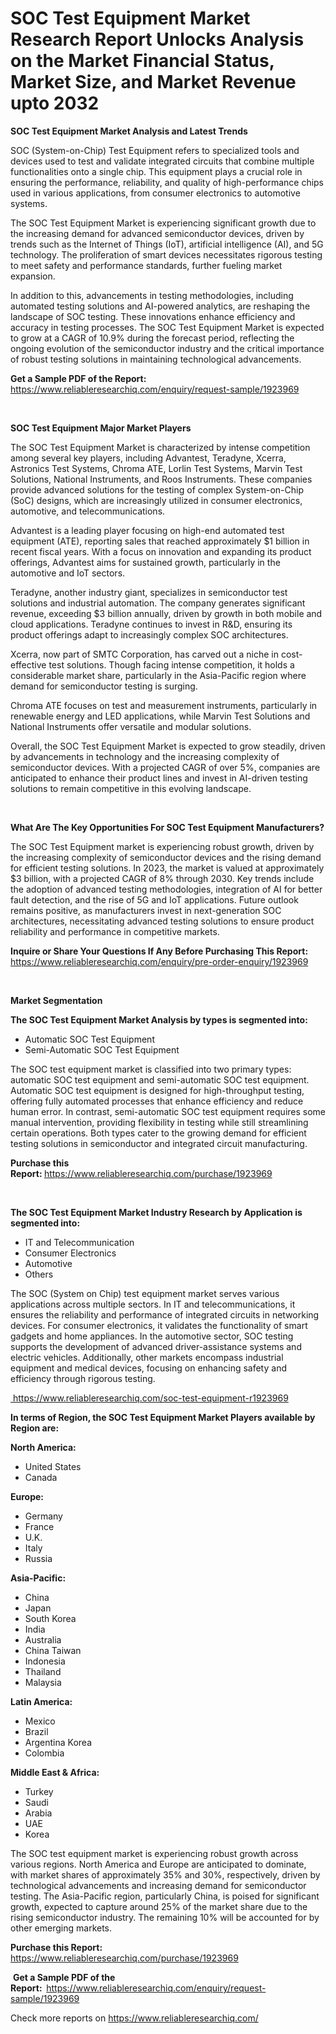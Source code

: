 <p><h1>SOC Test Equipment Market Research Report Unlocks Analysis on the Market Financial Status, Market Size, and Market Revenue upto 2032</h1></p><p><strong>SOC Test Equipment Market Analysis and Latest Trends</strong></p>
<p><p>SOC (System-on-Chip) Test Equipment refers to specialized tools and devices used to test and validate integrated circuits that combine multiple functionalities onto a single chip. This equipment plays a crucial role in ensuring the performance, reliability, and quality of high-performance chips used in various applications, from consumer electronics to automotive systems.</p><p>The SOC Test Equipment Market is experiencing significant growth due to the increasing demand for advanced semiconductor devices, driven by trends such as the Internet of Things (IoT), artificial intelligence (AI), and 5G technology. The proliferation of smart devices necessitates rigorous testing to meet safety and performance standards, further fueling market expansion. </p><p>In addition to this, advancements in testing methodologies, including automated testing solutions and AI-powered analytics, are reshaping the landscape of SOC testing. These innovations enhance efficiency and accuracy in testing processes. The SOC Test Equipment Market is expected to grow at a CAGR of 10.9% during the forecast period, reflecting the ongoing evolution of the semiconductor industry and the critical importance of robust testing solutions in maintaining technological advancements.</p></p>
<p><strong>Get a Sample PDF of the Report:&nbsp;</strong> <a href="https://www.reliableresearchiq.com/enquiry/request-sample/1923969?utm_campaign=3503&utm_medium=2&utm_source=Github&utm_content=ia&utm_term=28032025&utm_id=soc-test-equipment">https://www.reliableresearchiq.com/enquiry/request-sample/1923969</a></p>
<p>&nbsp;</p>
<p><strong>SOC Test Equipment Major Market Players</strong></p>
<p><p>The SOC Test Equipment Market is characterized by intense competition among several key players, including Advantest, Teradyne, Xcerra, Astronics Test Systems, Chroma ATE, Lorlin Test Systems, Marvin Test Solutions, National Instruments, and Roos Instruments. These companies provide advanced solutions for the testing of complex System-on-Chip (SoC) designs, which are increasingly utilized in consumer electronics, automotive, and telecommunications.</p><p>Advantest is a leading player focusing on high-end automated test equipment (ATE), reporting sales that reached approximately $1 billion in recent fiscal years. With a focus on innovation and expanding its product offerings, Advantest aims for sustained growth, particularly in the automotive and IoT sectors.</p><p>Teradyne, another industry giant, specializes in semiconductor test solutions and industrial automation. The company generates significant revenue, exceeding $3 billion annually, driven by growth in both mobile and cloud applications. Teradyne continues to invest in R&D, ensuring its product offerings adapt to increasingly complex SOC architectures.</p><p>Xcerra, now part of SMTC Corporation, has carved out a niche in cost-effective test solutions. Though facing intense competition, it holds a considerable market share, particularly in the Asia-Pacific region where demand for semiconductor testing is surging. </p><p>Chroma ATE focuses on test and measurement instruments, particularly in renewable energy and LED applications, while Marvin Test Solutions and National Instruments offer versatile and modular solutions.</p><p>Overall, the SOC Test Equipment Market is expected to grow steadily, driven by advancements in technology and the increasing complexity of semiconductor devices. With a projected CAGR of over 5%, companies are anticipated to enhance their product lines and invest in AI-driven testing solutions to remain competitive in this evolving landscape.</p></p>
<p>&nbsp;</p>
<p><strong>What Are The Key Opportunities For SOC Test Equipment Manufacturers?</strong></p>
<p><p>The SOC Test Equipment market is experiencing robust growth, driven by the increasing complexity of semiconductor devices and the rising demand for efficient testing solutions. In 2023, the market is valued at approximately $3 billion, with a projected CAGR of 8% through 2030. Key trends include the adoption of advanced testing methodologies, integration of AI for better fault detection, and the rise of 5G and IoT applications. Future outlook remains positive, as manufacturers invest in next-generation SOC architectures, necessitating advanced testing solutions to ensure product reliability and performance in competitive markets.</p></p>
<p><strong>Inquire or Share Your Questions If Any Before Purchasing This Report:</strong> <a href="https://www.reliableresearchiq.com/enquiry/pre-order-enquiry/1923969?utm_campaign=3503&utm_medium=2&utm_source=Github&utm_content=ia&utm_term=28032025&utm_id=soc-test-equipment">https://www.reliableresearchiq.com/enquiry/pre-order-enquiry/1923969</a></p>
<p>&nbsp;</p>
<p><strong>Market Segmentation</strong></p>
<p><strong>The SOC Test Equipment Market Analysis by types is segmented into:</strong></p>
<p><ul><li>Automatic SOC Test Equipment</li><li>Semi-Automatic SOC Test Equipment</li></ul></p>
<p><p>The SOC test equipment market is classified into two primary types: automatic SOC test equipment and semi-automatic SOC test equipment. Automatic SOC test equipment is designed for high-throughput testing, offering fully automated processes that enhance efficiency and reduce human error. In contrast, semi-automatic SOC test equipment requires some manual intervention, providing flexibility in testing while still streamlining certain operations. Both types cater to the growing demand for efficient testing solutions in semiconductor and integrated circuit manufacturing.</p></p>
<p><strong>Purchase this Report:&nbsp;</strong><a href="https://www.reliableresearchiq.com/purchase/1923969?utm_campaign=3503&utm_medium=2&utm_source=Github&utm_content=ia&utm_term=28032025&utm_id=soc-test-equipment">https://www.reliableresearchiq.com/purchase/1923969</a></p>
<p>&nbsp;</p>
<p><strong>The SOC Test Equipment Market Industry Research by Application is segmented into:</strong></p>
<p><ul><li>IT and Telecommunication</li><li>Consumer Electronics</li><li>Automotive</li><li>Others</li></ul></p>
<p><p>The SOC (System on Chip) test equipment market serves various applications across multiple sectors. In IT and telecommunications, it ensures the reliability and performance of integrated circuits in networking devices. For consumer electronics, it validates the functionality of smart gadgets and home appliances. In the automotive sector, SOC testing supports the development of advanced driver-assistance systems and electric vehicles. Additionally, other markets encompass industrial equipment and medical devices, focusing on enhancing safety and efficiency through rigorous testing.</p></p>
<p><a href="https://www.reliableresearchiq.com/soc-test-equipment-r1923969?utm_campaign=3503&utm_medium=2&utm_source=Github&utm_content=ia&utm_term=28032025&utm_id=soc-test-equipment">&nbsp;https://www.reliableresearchiq.com/soc-test-equipment-r1923969</a></p>
<p><strong>In terms of Region, the SOC Test Equipment Market Players available by Region are:</strong></p>
<p>
    <p> <strong> North America: </strong>
        <ul>
            <li>United States</li>
            <li>Canada</li>
        </ul>
        </p> 
    <p> <strong> Europe: </strong>
        <ul>
            <li>Germany</li>
            <li>France</li>
            <li>U.K.</li>
            <li>Italy</li>
            <li>Russia</li>
        </ul>
        </p> 
    <p> <strong> Asia-Pacific: </strong>
        <ul>
            <li>China</li>
            <li>Japan</li>
            <li>South Korea</li>
            <li>India</li>
            <li>Australia</li>
            <li>China Taiwan</li>
            <li>Indonesia</li>
            <li>Thailand</li>
            <li>Malaysia</li>
        </ul>
        </p> 
    <p> <strong> Latin America: </strong>
        <ul>
            <li>Mexico</li>
            <li>Brazil</li>
            <li>Argentina Korea</li>
            <li>Colombia</li>
        </ul>
        </p> 
    <p> <strong> Middle East & Africa: </strong>
        <ul>
            <li>Turkey</li>
            <li>Saudi</li>
            <li>Arabia</li>
            <li>UAE</li>
            <li>Korea</li>
        </ul>
    </p>
    </p>
<p><p>The SOC test equipment market is experiencing robust growth across various regions. North America and Europe are anticipated to dominate, with market shares of approximately 35% and 30%, respectively, driven by technological advancements and increasing demand for semiconductor testing. The Asia-Pacific region, particularly China, is poised for significant growth, expected to capture around 25% of the market share due to the rising semiconductor industry. The remaining 10% will be accounted for by other emerging markets.</p></p>
<p><strong>Purchase this Report: </strong><a href="https://www.reliableresearchiq.com/purchase/1923969?utm_campaign=3503&utm_medium=2&utm_source=Github&utm_content=ia&utm_term=28032025&utm_id=soc-test-equipment">https://www.reliableresearchiq.com/purchase/1923969</a></p>
<p>&nbsp;<strong>Get a Sample PDF of the Report:&nbsp;&nbsp;</strong><a href="https://www.reliableresearchiq.com/enquiry/request-sample/1923969?utm_campaign=3503&utm_medium=2&utm_source=Github&utm_content=ia&utm_term=28032025&utm_id=soc-test-equipment">https://www.reliableresearchiq.com/enquiry/request-sample/1923969</a></p>
<p><strong></strong></p>
<p>Check more reports on <a href="https://www.reliableresearchiq.com/?utm_campaign=3503&utm_medium=2&utm_source=Github&utm_content=ia&utm_term=28032025&utm_id=soc-test-equipment">https://www.reliableresearchiq.com/</a></p>